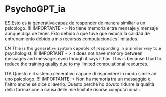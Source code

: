 # PsychoGPT_ia

ES
Esto es ia generativa capaz de responder de manera similiar a un psicologo.
!!! IMPORTANTE - > No tiene memoria entre mensaje y mensaje aunque diga de tener. Esto debido a que tuve que reducir la calidad de entrenamiento debido a mis recursos computacionales limitados.

EN 
This is the generative system capable of responding in a similar way to a psychologist.
!!! IMPORTANT - > It does not have memory between messages and messages even though it says it has. This is because I had to reduce the training quality due to my limited computational resources.

ITA
Questo è il sistema generativo capace di rispondere in modo simile ad uno psicologo.
!!! IMPORTANTE -> Non ha memoria tra un messaggio e l'altro anche se dice di averlo. Questo perché ho dovuto ridurre la qualità della formazione a causa delle mie limitate risorse computazionali.
